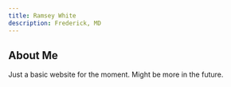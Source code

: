 ```yaml
---
title: Ramsey White
description: Frederick, MD
---
```



## About Me

Just a basic website for the moment.  Might be more in the future.
